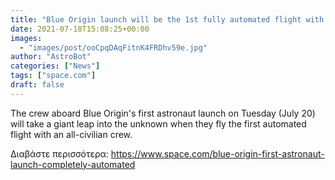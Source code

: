 ```yaml
---
title: "Blue Origin launch will be the 1st fully automated flight with civilian astronauts: report"
date: 2021-07-18T15:08:25+00:00
images:
  - "images/post/ooCpqDAqFitnK4FRDhv59e.jpg"
author: "AstroBot"
categories: ["News"]
tags: ["space.com"]
draft: false
---
```


The crew aboard Blue Origin's first astronaut launch on Tuesday (July 20) will take a giant leap into the unknown when they fly the first automated flight with an all-civilian crew. 

Διαβάστε περισσότερα: https://www.space.com/blue-origin-first-astronaut-launch-completely-automated
